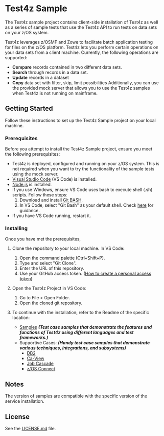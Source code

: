 # Test4z Sample
The Test4z sample project contains client-side installation of Test4z as well as a series of sample tests that use the Test4z API to run tests on data sets on your z/OS system. 

Test4z leverages z/OSMF and Zowe to facilitate batch application testing for files on the z/OS platform. Test4z lets you perform certain operations on your data sets from a client machine. Currently, the following operations are supported:
* **Compare** records contained in two different data sets.
* **Search** through records in a data set.
* **Update** records in a dataset
* **Copy** data set with filter, skip, limit possibilities
Additionally, you can use the provided mock server that allows you to use the Test4z samples when Test4z is not running on mainframe.

## Getting Started
Follow these instructions to set up the Test4z Sample project on your local machine.

### Prerequisites
Before you attempt to install the Test4z Sample project, ensure you meet the following prerequisites:

* Test4z is deployed, configured and running on your z/OS system. This is not required when you want to try the functionality of the sample tests using the mock server.
* [Visual Studio Code](https://code.visualstudio.com/download) (VS Code) is installed.
* [Node.js](https://nodejs.org/en/download/) is installed.
* If you use Windows, ensure VS Code uses bash to execute shell (.sh) scripts. Follow these steps:
    1. Download and install [Git BASH](https://git-scm.com/download/win).
    2. In VS Code, select "Git Bash" as your default shell. Check [here](https://code.visualstudio.com/docs/editor/integrated-terminal#_terminal-profiles) for guidance.
* If you have VS Code running, restart it.

### Installing
Once you have met the prerequisites, 

1. Clone the repository to your local machine. In VS Code:
    1. Open the command palette (Ctrl+Shift+P). 
    2. Type and select "Git Clone".
    3. Enter the URL of this repository. 
    4. Use your GitHub access token. ([How to create a personal access token](https://docs.github.com/en/github/authenticating-to-github/creating-a-personal-access-token))

2. Open the Test4z Project in VS Code:
    1. Go to File > Open Folder.
    2. Open the cloned git repository.
    
3. To continue with the installation,  refer to the Readme of the specific location: 

    * [Samples](/samples/README.md)  ***(Test case samples that demonstrate the features and functions of Test4z using different languages and test frameworks.)***
    * Supportive Cases: ***(Handy test case samples that demonstrate various techniques, integrations, and subsystems)***
        * [DB2](/supportive_cases/db2/README.md)
        * [Ca-View](/supportive_cases/ca-view/README.md)
        * [Job Cascade](/supportive_cases/cascade/README.md)
        * [z/OS Connect](/supportive_cases/zos-connect/README.md)

## Notes
 
The version of samples are compatible with the specific version of the service installation.


## License
See the [LICENSE.md](LICENSE.md) file.
